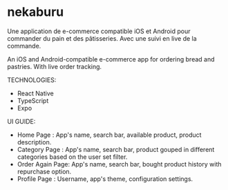 # nekaburu
Une application de e-commerce compatible iOS et Android pour commander du pain et des pâtisseries. Avec une suivi en live de la commande.

An iOS and Android-compatible e-commerce app for ordering bread and pastries. With live order tracking.

TECHNOLOGIES:
- React Native
- TypeScript
- Expo

UI GUIDE:
- Home Page : App's name, search bar, available product, product description.
- Category Page : App's name, search bar, product gouped in different categories based on the user set filter.
- Order Again Page: App's name, search bar, bought product history with repurchase option.
- Profile Page : Username, app's theme, configuration settings.
